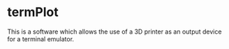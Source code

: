 # termPlot

This is a software which allows the use of a 3D printer as an output device for a terminal emulator.